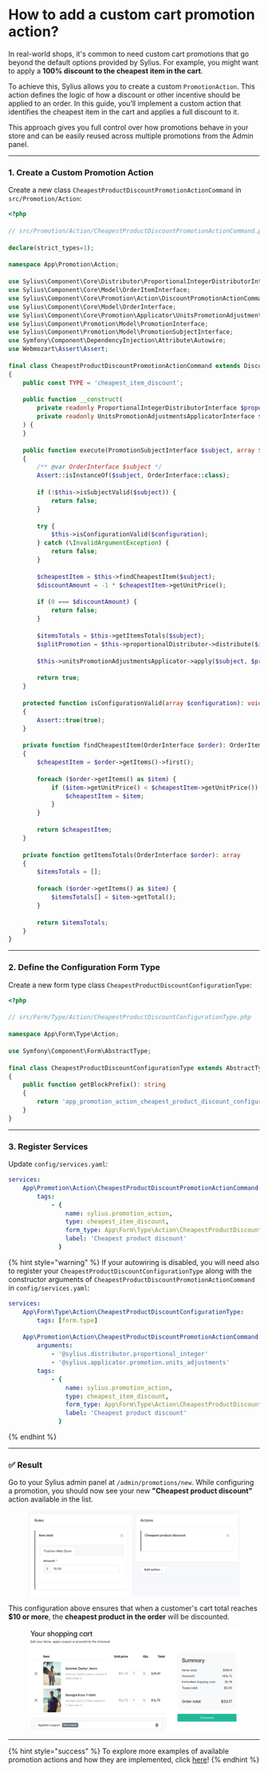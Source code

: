 # How to add a custom cart promotion action?

In real-world shops, it's common to need custom cart promotions that go beyond the default options provided by Sylius. For example, you might want to apply a **100% discount to the cheapest item in the cart**.

To achieve this, Sylius allows you to create a custom `PromotionAction`. This action defines the logic of how a discount or other incentive should be applied to an order. In this guide, you’ll implement a custom action that identifies the cheapest item in the cart and applies a full discount to it.

This approach gives you full control over how promotions behave in your store and can be easily reused across multiple promotions from the Admin panel.

***

### &#x20;1. Create a Custom Promotion Action

Create a new class `CheapestProductDiscountPromotionActionCommand` in `src/Promotion/Action`:

```php
<?php

// src/Promotion/Action/CheapestProductDiscountPromotionActionCommand.php

declare(strict_types=1);

namespace App\Promotion\Action;

use Sylius\Component\Core\Distributor\ProportionalIntegerDistributorInterface;
use Sylius\Component\Core\Model\OrderItemInterface;
use Sylius\Component\Core\Promotion\Action\DiscountPromotionActionCommand;
use Sylius\Component\Core\Model\OrderInterface;
use Sylius\Component\Core\Promotion\Applicator\UnitsPromotionAdjustmentsApplicatorInterface;
use Sylius\Component\Promotion\Model\PromotionInterface;
use Sylius\Component\Promotion\Model\PromotionSubjectInterface;
use Symfony\Component\DependencyInjection\Attribute\Autowire;
use Webmozart\Assert\Assert;

final class CheapestProductDiscountPromotionActionCommand extends DiscountPromotionActionCommand
{
    public const TYPE = 'cheapest_item_discount';

    public function __construct(
        private readonly ProportionalIntegerDistributorInterface $proportionalDistributor,
        private readonly UnitsPromotionAdjustmentsApplicatorInterface $unitsPromotionAdjustmentsApplicator,
    ) {
    }

    public function execute(PromotionSubjectInterface $subject, array $configuration, PromotionInterface $promotion): bool
    {
        /** @var OrderInterface $subject */
        Assert::isInstanceOf($subject, OrderInterface::class);

        if (!$this->isSubjectValid($subject)) {
            return false;
        }

        try {
            $this->isConfigurationValid($configuration);
        } catch (\InvalidArgumentException) {
            return false;
        }

        $cheapestItem = $this->findCheapestItem($subject);
        $discountAmount = -1 * $cheapestItem->getUnitPrice();

        if (0 === $discountAmount) {
            return false;
        }

        $itemsTotals = $this->getItemsTotals($subject);
        $splitPromotion = $this->proportionalDistributor->distribute($itemsTotals, $discountAmount);

        $this->unitsPromotionAdjustmentsApplicator->apply($subject, $promotion, $splitPromotion);

        return true;
    }

    protected function isConfigurationValid(array $configuration): void
    {
        Assert::true(true);
    }

    private function findCheapestItem(OrderInterface $order): OrderItemInterface
    {
        $cheapestItem = $order->getItems()->first();

        foreach ($order->getItems() as $item) {
            if ($item->getUnitPrice() < $cheapestItem->getUnitPrice()) {
                $cheapestItem = $item;
            }
        }

        return $cheapestItem;
    }

    private function getItemsTotals(OrderInterface $order): array
    {
        $itemsTotals = [];

        foreach ($order->getItems() as $item) {
            $itemsTotals[] = $item->getTotal();
        }

        return $itemsTotals;
    }
}
```

***

### 2. Define the Configuration Form Type

Create a new form type class `CheapestProductDiscountConfigurationType`:

```php
<?php

// src/Form/Type/Action/CheapestProductDiscountConfigurationType.php

namespace App\Form\Type\Action;

use Symfony\Component\Form\AbstractType;

final class CheapestProductDiscountConfigurationType extends AbstractType
{
    public function getBlockPrefix(): string
    {
        return 'app_promotion_action_cheapest_product_discount_configuration';
    }
}
```

***

### 3. Register Services

Update `config/services.yaml`:

```yaml
services:
    App\Promotion\Action\CheapestProductDiscountPromotionActionCommand:
        tags:
            - {
                name: sylius.promotion_action,
                type: cheapest_item_discount,
                form_type: App\Form\Type\Action\CheapestProductDiscountConfigurationType,
                label: 'Cheapest product discount'
              }
```

{% hint style="warning" %}
If your autowiring is disabled, you will need also to register your `CheapestProductDiscountConfigurationType` along with the constructor arguments of `CheapestProductDiscountPromotionActionCommand` in `config/services.yaml`:

```yaml
services:    
    App\Form\Type\Action\CheapestProductDiscountConfigurationType:
        tags: [form.type]
    
    App\Promotion\Action\CheapestProductDiscountPromotionActionCommand:
        arguments:
            - '@sylius.distributor.proportional_integer'
            - '@sylius.applicator.promotion.units_adjustments'
        tags:
            - {
                name: sylius.promotion_action,
                type: cheapest_item_discount,
                form_type: App\Form\Type\Action\CheapestProductDiscountConfigurationType,
                label: 'Cheapest product discount'
              }
```
{% endhint %}

***

### ✅ Result

Go to your Sylius admin panel at `/admin/promotions/new`. While configuring a promotion, you should now see your new **"Cheapest product discount"** action available in the list.

<figure><img src="../.gitbook/assets/image (14).png" alt=""><figcaption></figcaption></figure>

This configuration above ensures that when a customer's cart total reaches **$10 or more**, the **cheapest product in the order** will be discounted.

<figure><img src="../.gitbook/assets/image (2) (2).png" alt=""><figcaption></figcaption></figure>

***

{% hint style="success" %}
To explore more examples of available promotion actions and how they are implemented, click [here](https://github.com/Sylius/Sylius/tree/v2.0.7/src/Sylius/Component/Core/Promotion/Action)!
{% endhint %}

